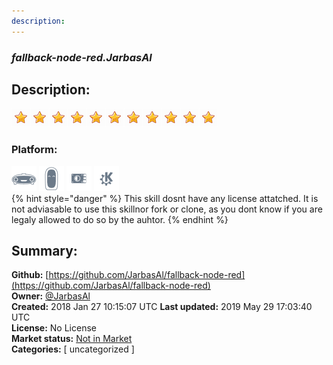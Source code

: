 ```yaml
---
description: 
---
```


### _fallback-node-red.JarbasAl_  
## Description:  
  
  
![](../.gitbook/assets/star.png)![](../.gitbook/assets/star.png)![](../.gitbook/assets/star.png)![](../.gitbook/assets/star.png)![](../.gitbook/assets/star.png)![](../.gitbook/assets/star.png)![](../.gitbook/assets/star.png)![](../.gitbook/assets/star.png)![](../.gitbook/assets/star.png)![](../.gitbook/assets/star.png)![](../.gitbook/assets/star.png)  
  
### Platform:  
 ![Mark I](../.gitbook/assets/mark-1-icon.png)  ![Mark II](../.gitbook/assets/mark-2-icon.png)  ![Picroft](../.gitbook/assets/picroft-icon.png)  ![plasmoid](../.gitbook/assets/kde.png)   
{% hint style="danger" %}
This skill dosnt have any license attatched. It is not adviasable to use this skillnor fork or clone, as you dont know if you are legaly allowed to do so by the auhtor.
{% endhint %}
  
## Summary:  
**Github:** [https://github.com/JarbasAl/fallback-node-red](https://github.com/JarbasAl/fallback-node-red)  
**Owner:** [@JarbasAl](https://github.com/JarbasAl)  
**Created:** 2018 Jan 27 10:15:07 UTC  **Last updated:** 2019 May 29 17:03:40 UTC  
**License:** No License  
**Market status:** [Not in Market](https://market.mycroft.ai/skill/)  
**Categories:** [ uncategorized ]   
